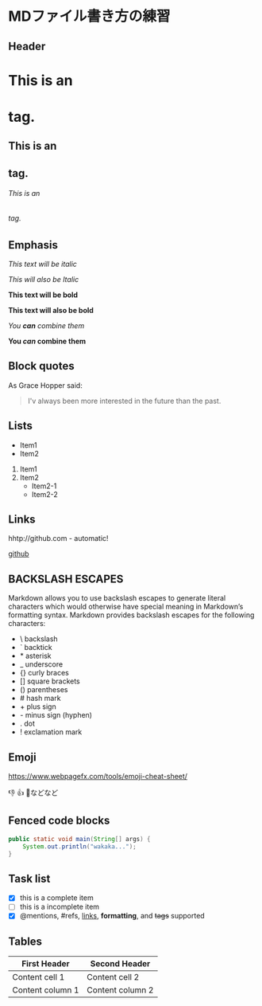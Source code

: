 # MDファイル書き方の練習

## Header
# This is an <h1> tag.
## This is an <h2> tag.
###### This is an <h6> tag.

## Emphasis
*This text will be italic*

_This will also be Italic_

**This text will be bold**

__This text will also be bold__

*You **can** combine them*

**You *can* combine them**

## Block quotes
As Grace Hopper said:
> I'v always been more interested
> in the future than the past.

## Lists
* Item1
* Item2
1. Item1
2. Item2
    * Item2-1
    * Item2-2

## Links
hhtp://github.com - automatic!

[github](hhtp://github.com)

## BACKSLASH ESCAPES
Markdown allows you to use backslash escapes to generate literal characters which
would otherwise have special meaning in Markdown’s formatting syntax.
Markdown provides backslash escapes for
the following characters:
* \\ backslash
* \` backtick
* \* asterisk
* \_ underscore
* \{\} curly braces
* \[\] square brackets
* \(\) parentheses
* \# hash mark
* \+ plus sign
* \- minus sign (hyphen)
* \. dot
* \! exclamation mark

## Emoji
https://www.webpagefx.com/tools/emoji-cheat-sheet/

:-1:
:+1:
:rocket:などなど

## Fenced code blocks
```java
public static void main(String[] args) {
    System.out.println("wakaka...");
}
```

## Task list
- [x] this is a complete item
- [ ] this is a incomplete item
- [x] @mentions, #refs, [links](), **formatting**, and <del>tags</del>
supported

## Tables
First Header | Second Header
--- | ---
Content cell 1 | Content cell 2
Content column 1 | Content column 2



